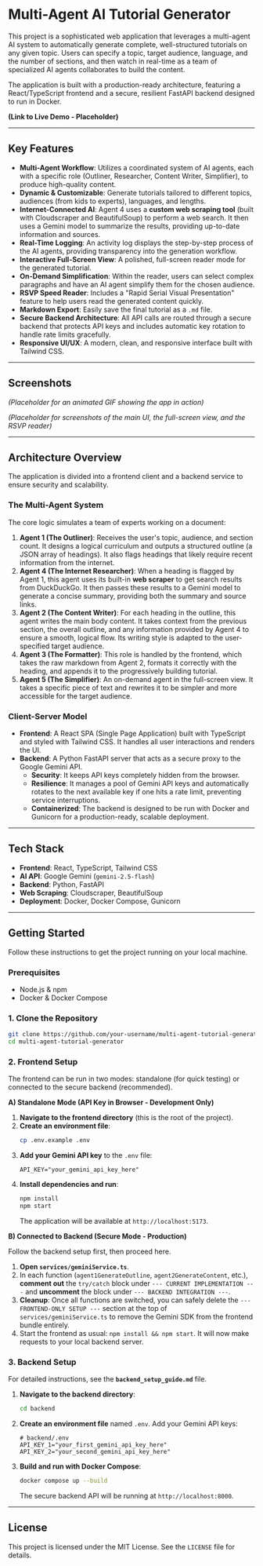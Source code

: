 # Multi-Agent AI Tutorial Generator

This project is a sophisticated web application that leverages a multi-agent AI system to automatically generate complete, well-structured tutorials on any given topic. Users can specify a topic, target audience, language, and the number of sections, and then watch in real-time as a team of specialized AI agents collaborates to build the content.

The application is built with a production-ready architecture, featuring a React/TypeScript frontend and a secure, resilient FastAPI backend designed to run in Docker.

**(Link to Live Demo - Placeholder)**

---

## Key Features

-   **Multi-Agent Workflow**: Utilizes a coordinated system of AI agents, each with a specific role (Outliner, Researcher, Content Writer, Simplifier), to produce high-quality content.
-   **Dynamic & Customizable**: Generate tutorials tailored to different topics, audiences (from kids to experts), languages, and lengths.
-   **Internet-Connected AI**: Agent 4 uses a **custom web scraping tool** (built with Cloudscraper and BeautifulSoup) to perform a web search. It then uses a Gemini model to summarize the results, providing up-to-date information and sources.
-   **Real-Time Logging**: An activity log displays the step-by-step process of the AI agents, providing transparency into the generation workflow.
-   **Interactive Full-Screen View**: A polished, full-screen reader mode for the generated tutorial.
-   **On-Demand Simplification**: Within the reader, users can select complex paragraphs and have an AI agent simplify them for the chosen audience.
-   **RSVP Speed Reader**: Includes a "Rapid Serial Visual Presentation" feature to help users read the generated content quickly.
-   **Markdown Export**: Easily save the final tutorial as a `.md` file.
-   **Secure Backend Architecture**: All API calls are routed through a secure backend that protects API keys and includes automatic key rotation to handle rate limits gracefully.
-   **Responsive UI/UX**: A modern, clean, and responsive interface built with Tailwind CSS.

---

## Screenshots

*(Placeholder for an animated GIF showing the app in action)*

*(Placeholder for screenshots of the main UI, the full-screen view, and the RSVP reader)*

---

## Architecture Overview

The application is divided into a frontend client and a backend service to ensure security and scalability.

### The Multi-Agent System

The core logic simulates a team of experts working on a document:

1.  **Agent 1 (The Outliner)**: Receives the user's topic, audience, and section count. It designs a logical curriculum and outputs a structured outline (a JSON array of headings). It also flags headings that likely require recent information from the internet.
2.  **Agent 4 (The Internet Researcher)**: When a heading is flagged by Agent 1, this agent uses its built-in **web scraper** to get search results from DuckDuckGo. It then passes these results to a Gemini model to generate a concise summary, providing both the summary and source links.
3.  **Agent 2 (The Content Writer)**: For each heading in the outline, this agent writes the main body content. It takes context from the previous section, the overall outline, and any information provided by Agent 4 to ensure a smooth, logical flow. Its writing style is adapted to the user-specified target audience.
4.  **Agent 3 (The Formatter)**: This role is handled by the frontend, which takes the raw markdown from Agent 2, formats it correctly with the heading, and appends it to the progressively building tutorial.
5.  **Agent 5 (The Simplifier)**: An on-demand agent in the full-screen view. It takes a specific piece of text and rewrites it to be simpler and more accessible for the target audience.

### Client-Server Model

-   **Frontend**: A React SPA (Single Page Application) built with TypeScript and styled with Tailwind CSS. It handles all user interactions and renders the UI.
-   **Backend**: A Python FastAPI server that acts as a secure proxy to the Google Gemini API.
    -   **Security**: It keeps API keys completely hidden from the browser.
    -   **Resilience**: It manages a pool of Gemini API keys and automatically rotates to the next available key if one hits a rate limit, preventing service interruptions.
    -   **Containerized**: The backend is designed to be run with Docker and Gunicorn for a production-ready, scalable deployment.

---

## Tech Stack

-   **Frontend**: React, TypeScript, Tailwind CSS
-   **AI API**: Google Gemini (`gemini-2.5-flash`)
-   **Backend**: Python, FastAPI
-   **Web Scraping**: Cloudscraper, BeautifulSoup
-   **Deployment**: Docker, Docker Compose, Gunicorn

---

## Getting Started

Follow these instructions to get the project running on your local machine.

### Prerequisites

-   Node.js & npm
-   Docker & Docker Compose

### 1. Clone the Repository

```bash
git clone https://github.com/your-username/multi-agent-tutorial-generator.git
cd multi-agent-tutorial-generator
```

### 2. Frontend Setup

The frontend can be run in two modes: standalone (for quick testing) or connected to the secure backend (recommended).

**A) Standalone Mode (API Key in Browser - Development Only)**

1.  **Navigate to the frontend directory** (this is the root of the project).
2.  **Create an environment file**:
    ```bash
    cp .env.example .env
    ```
3.  **Add your Gemini API key** to the `.env` file:
    ```
    API_KEY="your_gemini_api_key_here"
    ```
4.  **Install dependencies and run**:
    ```bash
    npm install
    npm start
    ```
    The application will be available at `http://localhost:5173`.

**B) Connected to Backend (Secure Mode - Production)**

Follow the backend setup first, then proceed here.

1.  **Open `services/geminiService.ts`**.
2.  In each function (`agent1GenerateOutline`, `agent2GenerateContent`, etc.), **comment out** the `try/catch` block under `--- CURRENT IMPLEMENTATION ---` and **uncomment** the block under `--- BACKEND INTEGRATION ---`.
3.  **Cleanup**: Once all functions are switched, you can safely delete the `--- FRONTEND-ONLY SETUP ---` section at the top of `services/geminiService.ts` to remove the Gemini SDK from the frontend bundle entirely.
4.  Start the frontend as usual: `npm install && npm start`. It will now make requests to your local backend server.

### 3. Backend Setup

For detailed instructions, see the **`backend_setup_guide.md`** file.

1.  **Navigate to the backend directory**:
    ```bash
    cd backend
    ```
2.  **Create an environment file** named `.env`. Add your Gemini API keys:
    ```env
    # backend/.env
    API_KEY_1="your_first_gemini_api_key_here"
    API_KEY_2="your_second_gemini_api_key_here"
    ```
3.  **Build and run with Docker Compose**:
    ```bash
    docker compose up --build
    ```
    The secure backend API will be running at `http://localhost:8000`.

---

## License

This project is licensed under the MIT License. See the `LICENSE` file for details.